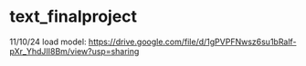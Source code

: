 # text_finalproject
11/10/24
load model: https://drive.google.com/file/d/1gPVPFNwsz6su1bRalf-pXr_YhdJII8Bm/view?usp=sharing
